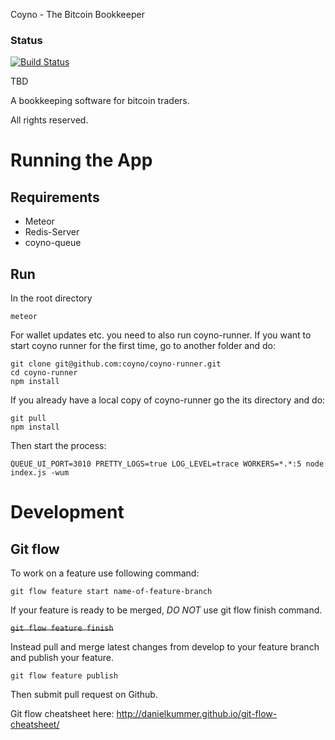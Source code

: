 Coyno - The Bitcoin Bookkeeper


### Status
[![Build Status](https://api.travis-ci.com/coyno/coyno.svg?token=1hmYcmiyeZnWxKt7Gzzv)](https://api.travis-ci.com/coyno/coyno.svg?token=1hmYcmiyeZnWxKt7Gzzv)

TBD

A bookkeeping software for bitcoin traders.

All rights reserved.

# Running the App


## Requirements

* Meteor
* Redis-Server
* coyno-queue

## Run

In the root directory

```
meteor
```

For wallet updates etc. you need to also run coyno-runner.
If you want to start coyno runner for the first time, go to another folder and do:
```
git clone git@github.com:coyno/coyno-runner.git
cd coyno-runner
npm install
```
If you already have a local copy of coyno-runner go the its directory and do:

```
git pull
npm install
```
Then start the process:

```
QUEUE_UI_PORT=3010 PRETTY_LOGS=true LOG_LEVEL=trace WORKERS=*.*:5 node index.js -wum
```

# Development

## Git flow

To work on a feature use following command:
```
git flow feature start name-of-feature-branch
```

If your feature is ready to be merged, *DO NOT* use git flow finish command. 

~~```git flow feature finish```~~

Instead pull and merge latest changes from develop to your feature branch and publish your feature.

```
git flow feature publish 
```

Then submit pull request on Github.

Git flow cheatsheet here: http://danielkummer.github.io/git-flow-cheatsheet/
